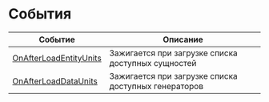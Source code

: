 # События

| Событие                                              | Описание                                            |
| -----------------------------------------------------| --------------------------------------------------- |
| [OnAfterLoadEntityUnits](OnAfterLoadEntityUnits.md)  | Зажигается при загрузке списка доступных сущностей  |
| [OnAfterLoadDataUnits](OnAfterLoadDataUnits.md)      | Зажигается при загрузке списка доступных генераторов|